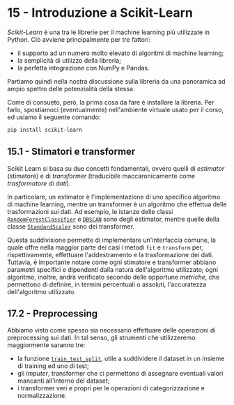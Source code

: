 # 15 - Introduzione a Scikit-Learn

*Scikit-Learn* è una tra le librerie per il machine learning più utilizzate in Python. Ciò avviene principalmente per tre fattori:

* il supporto ad un numero molto elevato di algoritmi di machine learning;
* la semplicità di utilizzo della libreria;
* la perfetta integrazione con NumPy e Pandas.

Partiamo quindi nella nostra discussione sulla libreria da una panoramica ad ampio spettro delle potenzialità della stessa.

Come di consueto, però, la prima cosa da fare è installare la libreria. Per farlo, spostiamoci (eventualmente) nell'ambiente virtuale usato per il corso, ed usiamo il seguente comando:

```sh
pip install scikit-learn
```

## 15.1 - Stimatori e transformer

Scikit Learn si basa su due concetti fondamentali, ovvero quelli di *estimator* (stimatore) e di *transformer* (traducibile maccaronicamente come *trasformatore di dati*).

In particolare, un estimator è l'implementazione di uno specifico algoritmo di machine learning, mentre un transformer è un algoritmo che effettua delle trasformazioni sui dati. Ad esempio, le istanze delle classi [`RandomForestClassifier`](https://scikit-learn.org/stable/modules/generated/sklearn.ensemble.RandomForestClassifier.html) e [`DBSCAN`](http://scikit-learn.org/stable/modules/generated/sklearn.cluster.DBSCAN.html) sono degli estimator, mentre quelle della classe [`StandardScaler`](http://scikit-learn.org/stable/modules/generated/sklearn.preprocessing.StandardScaler.html) sono dei transformer.

Questa suddivisione permette di implementare un'interfaccia comune, la quale offre nella maggior parte dei casi i metodi `fit` e `transform` per, rispettivamente, effettuare l'addestramento e la trasformazione dei dati. Tuttavia, è importante notare come ogni stimatore e transformer abbiano parametri specifici e dipendenti dalla natura dell'algoritmo utilizzato; ogni algoritmo, inoltre, andrà verificato secondo delle opportune *metriche*, che permettono di definire, in termini percentuali o assoluti, l'accuratezza dell'algoritmo utilizzato.

## 17.2 - Preprocessing

Abbiamo visto come spesso sia necessario effettuare delle operazioni di preprocessing sui dati. In tal senso, gli strumenti che utilizzeremo maggiormente saranno tre:

* la funzione [`train_test_split`](http://scikit-learn.org/stable/modules/generated/sklearn.model_selection.train_test_split.html), utile a suddividere il dataset in un insieme di training ed uno di test;
* gli *imputer*, transformer che ci permettono di assegnare eventuali valori mancanti all'interno del dataset;
* i transformer veri e propri per le operazioni di categorizzazione e normalizzazione.
